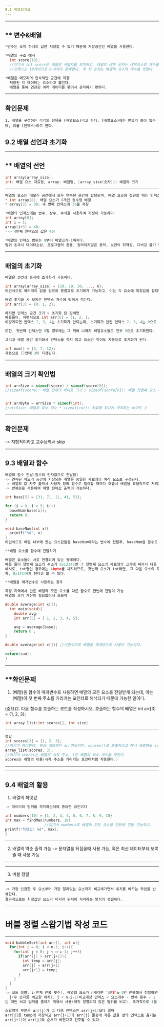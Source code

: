 ```yaml
---
9.1 배열의개요
---
```


---
** 변수&배열
---
```c
*변수는 오직 하나의 값만 저장할 수 있기 때문에 저장공간인 배열을 사용한다.

*배열의 구조 예시
  int score[10];
  //여기서 int score은 배열의 식별자를 의미하고, 대괄호 내부 숫자는 내부요소의 개수를 뜻한다.
  //인덱스는 10개이므로 0~9까지 존재한다. 즉 저 숫자는 배열의 요소의 개수를 뜻한다.

*배열은 메모리의 연속적인 공간에 저장
  저장된 각 데이터는 요소라고 불린다.
  배열을 통해 연관된 여러 데이터를 묶어서 관리하기 편하다.
```

---
확인문제
---
```
1. 배열을 구성하는 각각의 항목을 (배열요소)라고 한다. (배열요소)에는 번호가 붙어 있는데, 이를 (인덱스)라고 한다.
```


## 9.2 배열 선언과 초기화
---
** 배열의 선언
--
```c
int array[array_size];
int: 배열 요소 자료형, array: 배열명, [array_size(숫자)]: 배열의 크기
```
---

```c
배열의 요소는 메모리 공간에서 모두 연속된 공간에 할당되며, 배열 요소에 접근할 때는 인덱스를 사용한다.
* int array[8]; 배열 요소가 8개인 정수형 배열
* array[3] = 30; 세 번째 인덱스에 30을 저장

*배열의 인덱스에는 변수, 상수, 수식을 사용하여 지정이 가능하다.
int array[8];
int i = 1;
array[i+3] = 40;
--> 4번째 인덱스의 값은 40!

*배열의 인덱스 범위는 0부터 배열크기-1까지다.
범위 초과시 데이터손상, 프로그램의 충돌, 정의되지않은 동작, 보안의 취약성, 디버깅 불가 현상이 일어날 수 있다.
```

---
배열의 초기화
---
```c
배열은 선언과 동시에 초기화가 가능하다.

int array[array_size] = {10, 20, 30, ..., n};
이런식으로 여러개의 값을 쉼표와 중괄호로 초기화가 가능하고, 이는 각 요소에 특정값을 할당하는것과 같으며, 초기화를 하지 않으면 임의의값이 들어가게 되어 로직이 꼬일 수 있다.
```

```c
배열 초기화 시 보통은 인덱스 개수에 맞춰서 적는다.
int arr[3] = {0, 1, 2};

하지만 인덱스 공간 크기 > 초기화 된 값이면
예를들어, 이런식으로 int arr[5] = {1, 2, };
이렇게되면 인덱스 2, 3, 4는 초기화가 안되는데, 초기화가 안된 인덱스 2, 3, 4는 0으로 바뀐다.

또한, 첫번째 인덱스만 0일 경우에는 그 뒤에 나머지 배열요소들도 전부 0으로 초기화한다.

그리고 배열 공간 초기화시 인덱스를 적지 않고 요소만 적어도 자동으로 초기화가 된다.

int num[] = {3, 7, 12};
자동으로 []안에 3이 지정된다.
```

---
배열의 크기 확인법
---
```c
int arrSize = sizeof(score) / sizeof(score[0]); 
//sizeof(score): 배열 전체의 바이트 크기 / sizeof(score[0]): 배열 첫번째 요소 하나의 바이트 크기


int arrByte = arrSize * sizeof(int);
//arrSize: 배열의 요소 개수 * sizeof(int): 자료형 하나가 차지하는 바이트 수
```

---
확인문제
---
-> 지협적이라고 교수님께서 skip


---
9.3 배열과 함수
---
```c
배열의 함수 전달(함수의 인자값으로 전달함)
-> 연속된 메모리 공간에 저장되는 배열은 동일한 자료형의 여러 요소로 구성된다.
-> 배열의 값 자주 출력시 사용자 정의 함수로 필요할 때마다 호출시 배열을 효율적으로 처리가 가능하다.
-> 반복문을 사용하여 배열 전체값 출력이 가능하다.

int base[5] = {31, 71, 21, 41, 51};

for (i = 0; i < 5; i++)
  baseNum(base[i]);
  return 0;
}

void baseNum(int x){
  printf("%d", x)
}
이런식으로 배열 내부에 있는 요소값들을 baseNum이라는 변수에 전달후, baseNum을 함수로 호출하여 출력하는 방법으로 사용이 될 수 있다.
```

```c
**배열 요소를 함수에 전달하기

배열은 요소들이 서로 연결되어 있는 형태이다.
예를 들어 첫번째 요소의 주소가 0x12345면 그 첫번째 요소의 자료형의 크기에 따라서 다음 요소의 주소가 결정된다.
예시로, int형인 경우에는 4byte를 차지하므로, 첫번째 요소가 int라면, 그 다음 요소의 주소는 0x12345 + (1 * 4)
즉, 0x12349가 된다고 볼 수 있다.
```

```c
**배열을 매개변수로 사용하는 경우

특정 지역에서 만든 배열의 모든 요소를 다른 함수로 한번에 전달이 가능
배열의 크기 계산이 필요없어서 효율적

double average(int x[]);
  int main(void){
    double avg;
    int arr[5] = { 1, 2, 3, 4, 5};

    avg = average{base};
    return 0 ;
}

double average(int x[]){ //이런식으로 배열을 매개변수로 사용이 가능하다.
  ...
return(sum);
}

```

---
**확인문제
---

1. (배열)을 함수의 매개변수로 사용하면 배열의 모든 요소를 전달받게 되는데, 이는 (배열)이 첫 번째 주소를 가리키는 포인터로 해석되기 때문에
가능한 일이다.

(중요)2. 다음 함수를 호출하는 코드를 작성하시오. 호출하는 함수의 배열은 int arr[3] = {1, 2, 3};
   ```c
   int array_list(int scores[], int size)
   ```
---
```c
정답
int scores[3] = {1, 2, 3};
//여기가 핵심인데, 원래 배열명은 arr이었지만, scores[]로 호출하라고 해서 배열명을 scores로 바꾸었다.
array_list(scores, 3);
//여기서 scores는 배열의 시작 주소, 3은 배열의 요소 개수를 뜻한다.
scores는 배열의 이름(시작 주소를 가리키는 포인터처럼 작동한다.)
```
---

---
9.4 배열의 활용
---

1. 배열의 최댓값
```c
-> 데이터의 범위를 파악하는데에 중요한 요인이다

int numbers[10] = {1, 2, 3, 4, 5, 6, 7, 8, 9, 10}
int max = findMax(numbers, 10)
                  //여기서 numbers로 배열의 모든 요소를 한번에 전달 가능하다.
printf("최댓값: %d", max);
}
```

---
2. 배열의 역순 출력 가능
-> 문자열을 뒤집을때 사용 가능, 혹은 최신 데이터부터 보여줄 때 사용 가능
---

---
3. 버블 정렬
---
```
-> 가장 인접한 두 요소부터 가장 멀리있는 요소까지 비교해가면서 위치를 바꾸는 작업을 반복한다.
결과적으로는 최댓값인 요소가 마지막 위치에 자리하는 방식의 정렬이다.
```

---
# 버블 정렬 스왑기법 작성 코드
---
```c
void bubbleSort(int arr[], int x){
  for(int i = 0; i < n-1; i++){
    for(int j = 0; j < n-i-1; j++){
      if(arr[j] > arr[j+1]){
        int temp = arr[j];
        arr[j] = arr[j+1]
        arr[j+1] = temp;
      }
    }
  }
}
-> 코드 설명: i(전체 반복 횟수), 배열의 요소가 n개라면 '최대'n-1번 반복해서 정렬하면 정렬이 끝난다.
  j(두 숫자를 비교할 위치), j < n-i-1(비교대상 인덱스 < 요소개수 - 반복 횟수 - 1
는 매번 비교 범위를 줄이기 위해서 사용(아직 정렬되지 않은 범위를 비교), 추가적으로 1을 안빼면 배열 범위를 넘길 수 있으므로 빼야함

스왑영역 부분은 arr[j]가 그 다음 인덱스인 arr[j+1]보다 클때
arr[j]를 temp에 저장하고 arr[j+1]과 arr[j] 둘중에 작은 값을 앞의 인덱스로 옮기는 작업을 해주고, arr[j+1]을 temp로 바꿔서
arr[j+1]이 arr[j]와 순서가 바뀐다고 간주할 수 있다.
```

















